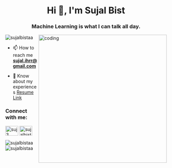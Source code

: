<h1 align="center">Hi 👋, I'm Sujal Bist</h1>
<h3 align="center">Machine Learning is what I can talk all day.</h3>

<img align = "right" alt="coding" width = "400" src= "https://user-images.githubusercontent.com/55389276/140866485-8fb1c876-9a8f-4d6a-98dc-08c4981eaf70.gif">

<p align="left"> <img src="https://komarev.com/ghpvc/?username=sujalbistaa&label=Profile%20views&color=0e75b6&style=flat" alt="sujalbistaa" /> </p>

- 📫 How to reach me **sujal.ihrr@gmail.com**

- 📄 Know about my experiences [Resume Link](https://drive.google.com/file/d/1734QhCrvKeHwVDjahCs_ax5eRtbpfRh3/view?usp=sharing)



<h3 align="left">Connect with me:</h3>
<p align="left">
<a href="https://linkedin.com/in/suj3" target="blank"><img align="center" src="https://raw.githubusercontent.com/rahuldkjain/github-profile-readme-generator/master/src/images/icons/Social/linked-in-alt.svg" alt="suj3" height="30" width="40" /></a>
<a href="https://kaggle.com/sujalbist" target="blank"><img align="center" src="https://raw.githubusercontent.com/rahuldkjain/github-profile-readme-generator/master/src/images/icons/Social/kaggle.svg" alt="sujalbist" height="30" width="40" /></a>
</p>



<p><img align="left" src="https://github-readme-stats.vercel.app/api/top-langs?username=sujalbistaa&show_icons=true&locale=en&layout=compact" alt="sujalbistaa" /></p>

<p>&nbsp;<img align="center" src="https://github-readme-stats.vercel.app/api?username=sujalbistaa&show_icons=true&locale=en" alt="sujalbistaa" /></p>
